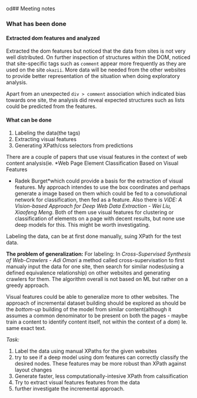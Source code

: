 od## Meeting notes
### What has been done
#### Extracted dom features and analyzed
Extracted the dom features but noticed that the data from sites is not very well distributed. On further inspection of
structures within the DOM, noticed that site-specific tags such as `comment` appear more frequently as they are used
on the site `okazii`. More data will be needed from the other websites to provide better representation of the situation 
when doing exploratory analysis.

Apart from an unexpected `div > comment` association which indicated bias towards one site, the analysis did reveal expected
structures such as lists could be predicted from the features. 

#### What can be done
1. Labeling the data(the tags)
2. Extracting visual features 
3. Generating XPath/css selectors from predictions


There are a  couple of papers that use visual features in the context of web content analysis(ie. *Web Page Element Classification Based on Visual Features
- Radek Burget*which could provide a basis for the extraction of visual features. My approach intendes to use the box coordinates 
and perhaps generate a image based on them which could be fed to a convolutional network for classification, then fed as a feature.
Also there is *ViDE: A Vision-based Approach for Deep Web Data Extraction - Wei Liu, Xiaofeng Meng*. Both of them use visual features
for clustering or classification of elements on a page with decent results, but none use deep models for this. This might be worth 
investigating.

Labeling the data, can be at first done manually, suing XPath for the test data.

**The problem of generalization:** For labeling: In *Cross-Supervised Synthesis of Web-Crawlers - Adi Omari* a method called 
cross-supervisation to first manualy input the data for one site, then search for similar nodes(using a defined equivalence 
relationship) on other websites and generating crawlers for them. The algorithm overall is not based on ML but rather on 
a greedy approach.

Visual features could be able to generalize more to other websites. The approach of incremental dataset building should be
explored as should be the *bottom-up* building of the model from similar content(although it assumes a common denominator
to be present on both the pages - maybe train a content to identify content itself, not within the context of a dom)
Ie. same exact text.

*Task:* 
1. Label the data using manual XPaths for the given websites
2. try to see if a deep model using dom features can
correctly classify the desired nodes. These features may be more robust than XPath against layout changes
3. Generate faster, less computationally-intesive XPath from calssification
4. Try to extract visual features features from the data
5. further investigate the incremental approach.
